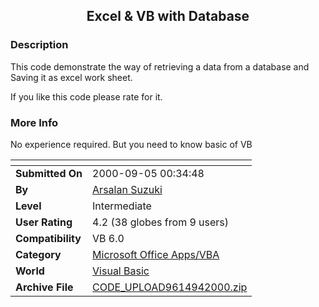 ﻿<div align="center">

## Excel & VB with Database


</div>

### Description

This code demonstrate the way of retrieving a data from a database and Saving it as excel work sheet.

If you like this code please rate for it.
 
### More Info
 
No experience required. But you need to know basic of VB


<span>             |<span>
---                |---
**Submitted On**   |2000-09-05 00:34:48
**By**             |[Arsalan Suzuki](https://github.com/Planet-Source-Code/PSCIndex/blob/master/ByAuthor/arsalan-suzuki.md)
**Level**          |Intermediate
**User Rating**    |4.2 (38 globes from 9 users)
**Compatibility**  |VB 6\.0
**Category**       |[Microsoft Office Apps/VBA](https://github.com/Planet-Source-Code/PSCIndex/blob/master/ByCategory/microsoft-office-apps-vba__1-42.md)
**World**          |[Visual Basic](https://github.com/Planet-Source-Code/PSCIndex/blob/master/ByWorld/visual-basic.md)
**Archive File**   |[CODE\_UPLOAD9614942000\.zip](https://github.com/Planet-Source-Code/arsalan-suzuki-excel-vb-with-database__1-11251/archive/master.zip)








